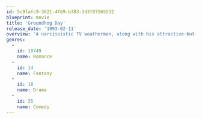 ```yaml
---
id: 5c9fafc9-3621-4f69-b383-3d3f87565532
blueprint: movie
title: 'Groundhog Day'
release_date: '1993-02-11'
overview: 'A narcissistic TV weatherman, along with his attractive-but-distant producer and mawkish cameraman, is sent to report on Groundhog Day in the small town of Punxsutawney, where he finds himself repeating the same day over and over.'
genres:
  -
    id: 10749
    name: Romance
  -
    id: 14
    name: Fantasy
  -
    id: 18
    name: Drama
  -
    id: 35
    name: Comedy
---
```

